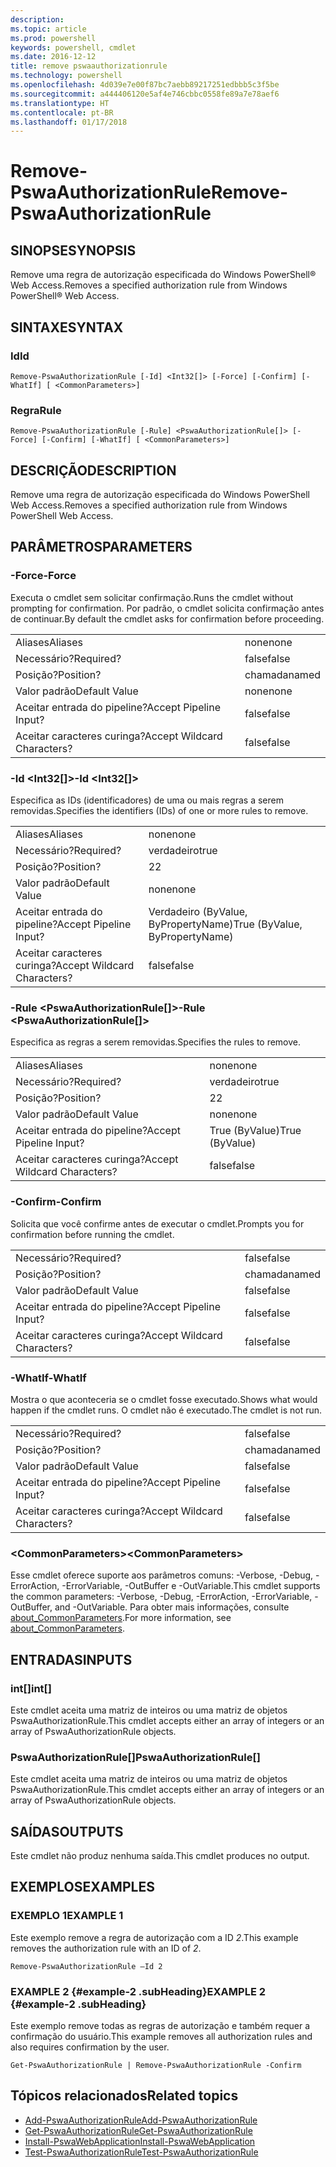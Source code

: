 ```yaml
---
description: 
ms.topic: article
ms.prod: powershell
keywords: powershell, cmdlet
ms.date: 2016-12-12
title: remove pswaauthorizationrule
ms.technology: powershell
ms.openlocfilehash: 4d039e7e00f87bc7aebb89217251edbbb5c3f5be
ms.sourcegitcommit: a444406120e5af4e746cbbc0558fe89a7e78aef6
ms.translationtype: HT
ms.contentlocale: pt-BR
ms.lasthandoff: 01/17/2018
---
```

# <a name="remove-pswaauthorizationrule"></a><span data-ttu-id="b0879-103">Remove-PswaAuthorizationRule</span><span class="sxs-lookup"><span data-stu-id="b0879-103">Remove-PswaAuthorizationRule</span></span>

## <a name="synopsis"></a><span data-ttu-id="b0879-104">SINOPSE</span><span class="sxs-lookup"><span data-stu-id="b0879-104">SYNOPSIS</span></span>

<span data-ttu-id="b0879-105">Remove uma regra de autorização especificada do Windows PowerShell® Web Access.</span><span class="sxs-lookup"><span data-stu-id="b0879-105">Removes a specified authorization rule from Windows PowerShell® Web Access.</span></span>

## <a name="syntax"></a><span data-ttu-id="b0879-106">SINTAXE</span><span class="sxs-lookup"><span data-stu-id="b0879-106">SYNTAX</span></span>

### <a name="id"></a><span data-ttu-id="b0879-107">Id</span><span class="sxs-lookup"><span data-stu-id="b0879-107">Id</span></span>
```
Remove-PswaAuthorizationRule [-Id] <Int32[]> [-Force] [-Confirm] [-WhatIf] [ <CommonParameters>]
```

### <a name="rule"></a><span data-ttu-id="b0879-108">Regra</span><span class="sxs-lookup"><span data-stu-id="b0879-108">Rule</span></span>
```
Remove-PswaAuthorizationRule [-Rule] <PswaAuthorizationRule[]> [-Force] [-Confirm] [-WhatIf] [ <CommonParameters>]
```

## <a name="description"></a><span data-ttu-id="b0879-109">DESCRIÇÃO</span><span class="sxs-lookup"><span data-stu-id="b0879-109">DESCRIPTION</span></span>

<span data-ttu-id="b0879-110">Remove uma regra de autorização especificada do Windows PowerShell Web Access.</span><span class="sxs-lookup"><span data-stu-id="b0879-110">Removes a specified authorization rule from Windows PowerShell Web Access.</span></span>

## <a name="parameters"></a><span data-ttu-id="b0879-111">PARÂMETROS</span><span class="sxs-lookup"><span data-stu-id="b0879-111">PARAMETERS</span></span>

### <a name="-force"></a><span data-ttu-id="b0879-112">-Force</span><span class="sxs-lookup"><span data-stu-id="b0879-112">-Force</span></span>

<span data-ttu-id="b0879-113">Executa o cmdlet sem solicitar confirmação.</span><span class="sxs-lookup"><span data-stu-id="b0879-113">Runs the cmdlet without prompting for confirmation.</span></span> <span data-ttu-id="b0879-114">Por padrão, o cmdlet solicita confirmação antes de continuar.</span><span class="sxs-lookup"><span data-stu-id="b0879-114">By default the cmdlet asks for confirmation before proceeding.</span></span>

|||  
|-|-|
| <span data-ttu-id="b0879-115">Aliases</span><span class="sxs-lookup"><span data-stu-id="b0879-115">Aliases</span></span>                              | <span data-ttu-id="b0879-116">none</span><span class="sxs-lookup"><span data-stu-id="b0879-116">none</span></span>                                 |
| <span data-ttu-id="b0879-117">Necessário?</span><span class="sxs-lookup"><span data-stu-id="b0879-117">Required?</span></span>                            | <span data-ttu-id="b0879-118">false</span><span class="sxs-lookup"><span data-stu-id="b0879-118">false</span></span>                                |
| <span data-ttu-id="b0879-119">Posição?</span><span class="sxs-lookup"><span data-stu-id="b0879-119">Position?</span></span>                            | <span data-ttu-id="b0879-120">chamada</span><span class="sxs-lookup"><span data-stu-id="b0879-120">named</span></span>                                |
| <span data-ttu-id="b0879-121">Valor padrão</span><span class="sxs-lookup"><span data-stu-id="b0879-121">Default Value</span></span>                        | <span data-ttu-id="b0879-122">none</span><span class="sxs-lookup"><span data-stu-id="b0879-122">none</span></span>                                 |
| <span data-ttu-id="b0879-123">Aceitar entrada do pipeline?</span><span class="sxs-lookup"><span data-stu-id="b0879-123">Accept Pipeline Input?</span></span>               | <span data-ttu-id="b0879-124">false</span><span class="sxs-lookup"><span data-stu-id="b0879-124">false</span></span>                                |
| <span data-ttu-id="b0879-125">Aceitar caracteres curinga?</span><span class="sxs-lookup"><span data-stu-id="b0879-125">Accept Wildcard Characters?</span></span>          | <span data-ttu-id="b0879-126">false</span><span class="sxs-lookup"><span data-stu-id="b0879-126">false</span></span>                                |

### <a name="-id-ltint32gt"></a><span data-ttu-id="b0879-127">-Id &lt;Int32\[\]&gt;</span><span class="sxs-lookup"><span data-stu-id="b0879-127">-Id &lt;Int32\[\]&gt;</span></span>

<span data-ttu-id="b0879-128">Especifica as IDs (identificadores) de uma ou mais regras a serem removidas.</span><span class="sxs-lookup"><span data-stu-id="b0879-128">Specifies the identifiers (IDs) of one or more rules to remove.</span></span>

|||  
|-|-|
| <span data-ttu-id="b0879-129">Aliases</span><span class="sxs-lookup"><span data-stu-id="b0879-129">Aliases</span></span>                              | <span data-ttu-id="b0879-130">none</span><span class="sxs-lookup"><span data-stu-id="b0879-130">none</span></span>                                 |
| <span data-ttu-id="b0879-131">Necessário?</span><span class="sxs-lookup"><span data-stu-id="b0879-131">Required?</span></span>                            | <span data-ttu-id="b0879-132">verdadeiro</span><span class="sxs-lookup"><span data-stu-id="b0879-132">true</span></span>                                 |
| <span data-ttu-id="b0879-133">Posição?</span><span class="sxs-lookup"><span data-stu-id="b0879-133">Position?</span></span>                            | <span data-ttu-id="b0879-134">2</span><span class="sxs-lookup"><span data-stu-id="b0879-134">2</span></span>                                    |
| <span data-ttu-id="b0879-135">Valor padrão</span><span class="sxs-lookup"><span data-stu-id="b0879-135">Default Value</span></span>                        | <span data-ttu-id="b0879-136">none</span><span class="sxs-lookup"><span data-stu-id="b0879-136">none</span></span>                                 |
| <span data-ttu-id="b0879-137">Aceitar entrada do pipeline?</span><span class="sxs-lookup"><span data-stu-id="b0879-137">Accept Pipeline Input?</span></span>               | <span data-ttu-id="b0879-138">Verdadeiro (ByValue, ByPropertyName)</span><span class="sxs-lookup"><span data-stu-id="b0879-138">True (ByValue, ByPropertyName)</span></span>       |
| <span data-ttu-id="b0879-139">Aceitar caracteres curinga?</span><span class="sxs-lookup"><span data-stu-id="b0879-139">Accept Wildcard Characters?</span></span>          | <span data-ttu-id="b0879-140">false</span><span class="sxs-lookup"><span data-stu-id="b0879-140">false</span></span>                                |

### <a name="-rule-ltpswaauthorizationrulegt"></a><span data-ttu-id="b0879-141">-Rule &lt;PswaAuthorizationRule\[\]&gt;</span><span class="sxs-lookup"><span data-stu-id="b0879-141">-Rule &lt;PswaAuthorizationRule\[\]&gt;</span></span>

<span data-ttu-id="b0879-142">Especifica as regras a serem removidas.</span><span class="sxs-lookup"><span data-stu-id="b0879-142">Specifies the rules to remove.</span></span>

|||  
|-|-|
| <span data-ttu-id="b0879-143">Aliases</span><span class="sxs-lookup"><span data-stu-id="b0879-143">Aliases</span></span>                              | <span data-ttu-id="b0879-144">none</span><span class="sxs-lookup"><span data-stu-id="b0879-144">none</span></span>                                 |
| <span data-ttu-id="b0879-145">Necessário?</span><span class="sxs-lookup"><span data-stu-id="b0879-145">Required?</span></span>                            | <span data-ttu-id="b0879-146">verdadeiro</span><span class="sxs-lookup"><span data-stu-id="b0879-146">true</span></span>                                 |
| <span data-ttu-id="b0879-147">Posição?</span><span class="sxs-lookup"><span data-stu-id="b0879-147">Position?</span></span>                            | <span data-ttu-id="b0879-148">2</span><span class="sxs-lookup"><span data-stu-id="b0879-148">2</span></span>                                    |
| <span data-ttu-id="b0879-149">Valor padrão</span><span class="sxs-lookup"><span data-stu-id="b0879-149">Default Value</span></span>                        | <span data-ttu-id="b0879-150">none</span><span class="sxs-lookup"><span data-stu-id="b0879-150">none</span></span>                                 |
| <span data-ttu-id="b0879-151">Aceitar entrada do pipeline?</span><span class="sxs-lookup"><span data-stu-id="b0879-151">Accept Pipeline Input?</span></span>               | <span data-ttu-id="b0879-152">True (ByValue)</span><span class="sxs-lookup"><span data-stu-id="b0879-152">True (ByValue)</span></span>                       |
| <span data-ttu-id="b0879-153">Aceitar caracteres curinga?</span><span class="sxs-lookup"><span data-stu-id="b0879-153">Accept Wildcard Characters?</span></span>          | <span data-ttu-id="b0879-154">false</span><span class="sxs-lookup"><span data-stu-id="b0879-154">false</span></span>                                |

### <a name="-confirm"></a><span data-ttu-id="b0879-155">-Confirm</span><span class="sxs-lookup"><span data-stu-id="b0879-155">-Confirm</span></span>

<span data-ttu-id="b0879-156">Solicita que você confirme antes de executar o cmdlet.</span><span class="sxs-lookup"><span data-stu-id="b0879-156">Prompts you for confirmation before running the cmdlet.</span></span>

|||  
|-|-|
| <span data-ttu-id="b0879-157">Necessário?</span><span class="sxs-lookup"><span data-stu-id="b0879-157">Required?</span></span>                            | <span data-ttu-id="b0879-158">false</span><span class="sxs-lookup"><span data-stu-id="b0879-158">false</span></span>                                |
| <span data-ttu-id="b0879-159">Posição?</span><span class="sxs-lookup"><span data-stu-id="b0879-159">Position?</span></span>                            | <span data-ttu-id="b0879-160">chamada</span><span class="sxs-lookup"><span data-stu-id="b0879-160">named</span></span>                                |
| <span data-ttu-id="b0879-161">Valor padrão</span><span class="sxs-lookup"><span data-stu-id="b0879-161">Default Value</span></span>                        | <span data-ttu-id="b0879-162">false</span><span class="sxs-lookup"><span data-stu-id="b0879-162">false</span></span>                                |
| <span data-ttu-id="b0879-163">Aceitar entrada do pipeline?</span><span class="sxs-lookup"><span data-stu-id="b0879-163">Accept Pipeline Input?</span></span>               | <span data-ttu-id="b0879-164">false</span><span class="sxs-lookup"><span data-stu-id="b0879-164">false</span></span>                                |
| <span data-ttu-id="b0879-165">Aceitar caracteres curinga?</span><span class="sxs-lookup"><span data-stu-id="b0879-165">Accept Wildcard Characters?</span></span>          | <span data-ttu-id="b0879-166">false</span><span class="sxs-lookup"><span data-stu-id="b0879-166">false</span></span>                                |

### <a name="-whatif"></a><span data-ttu-id="b0879-167">-WhatIf</span><span class="sxs-lookup"><span data-stu-id="b0879-167">-WhatIf</span></span>

<span data-ttu-id="b0879-168">Mostra o que aconteceria se o cmdlet fosse executado.</span><span class="sxs-lookup"><span data-stu-id="b0879-168">Shows what would happen if the cmdlet runs.</span></span> <span data-ttu-id="b0879-169">O cmdlet não é executado.</span><span class="sxs-lookup"><span data-stu-id="b0879-169">The cmdlet is not run.</span></span>

|||  
|-|-|
| <span data-ttu-id="b0879-170">Necessário?</span><span class="sxs-lookup"><span data-stu-id="b0879-170">Required?</span></span>                            | <span data-ttu-id="b0879-171">false</span><span class="sxs-lookup"><span data-stu-id="b0879-171">false</span></span>                                |
| <span data-ttu-id="b0879-172">Posição?</span><span class="sxs-lookup"><span data-stu-id="b0879-172">Position?</span></span>                            | <span data-ttu-id="b0879-173">chamada</span><span class="sxs-lookup"><span data-stu-id="b0879-173">named</span></span>                                |
| <span data-ttu-id="b0879-174">Valor padrão</span><span class="sxs-lookup"><span data-stu-id="b0879-174">Default Value</span></span>                        | <span data-ttu-id="b0879-175">false</span><span class="sxs-lookup"><span data-stu-id="b0879-175">false</span></span>                                |
| <span data-ttu-id="b0879-176">Aceitar entrada do pipeline?</span><span class="sxs-lookup"><span data-stu-id="b0879-176">Accept Pipeline Input?</span></span>               | <span data-ttu-id="b0879-177">false</span><span class="sxs-lookup"><span data-stu-id="b0879-177">false</span></span>                                |
| <span data-ttu-id="b0879-178">Aceitar caracteres curinga?</span><span class="sxs-lookup"><span data-stu-id="b0879-178">Accept Wildcard Characters?</span></span>          | <span data-ttu-id="b0879-179">false</span><span class="sxs-lookup"><span data-stu-id="b0879-179">false</span></span>                                |

### <a name="ltcommonparametersgt"></a><span data-ttu-id="b0879-180">&lt;CommonParameters&gt;</span><span class="sxs-lookup"><span data-stu-id="b0879-180">&lt;CommonParameters&gt;</span></span>

<span data-ttu-id="b0879-181">Esse cmdlet oferece suporte aos parâmetros comuns: -Verbose, -Debug, -ErrorAction, -ErrorVariable, -OutBuffer e -OutVariable.</span><span class="sxs-lookup"><span data-stu-id="b0879-181">This cmdlet supports the common parameters: -Verbose, -Debug, -ErrorAction, -ErrorVariable, -OutBuffer, and -OutVariable.</span></span>
<span data-ttu-id="b0879-182">Para obter mais informações, consulte [about_CommonParameters](http://go.microsoft.com/fwlink/p/?LinkID=113216).</span><span class="sxs-lookup"><span data-stu-id="b0879-182">For more information, see [about_CommonParameters](http://go.microsoft.com/fwlink/p/?LinkID=113216).</span></span>

## <a name="inputs"></a><span data-ttu-id="b0879-183">ENTRADAS</span><span class="sxs-lookup"><span data-stu-id="b0879-183">INPUTS</span></span>

### <a name="int"></a><span data-ttu-id="b0879-184">int\[\]</span><span class="sxs-lookup"><span data-stu-id="b0879-184">int\[\]</span></span>

<span data-ttu-id="b0879-185">Este cmdlet aceita uma matriz de inteiros ou uma matriz de objetos PswaAuthorizationRule.</span><span class="sxs-lookup"><span data-stu-id="b0879-185">This cmdlet accepts either an array of integers or an array of PswaAuthorizationRule objects.</span></span>

### <a name="pswaauthorizationrule"></a><span data-ttu-id="b0879-186">PswaAuthorizationRule\[\]</span><span class="sxs-lookup"><span data-stu-id="b0879-186">PswaAuthorizationRule\[\]</span></span>

<span data-ttu-id="b0879-187">Este cmdlet aceita uma matriz de inteiros ou uma matriz de objetos PswaAuthorizationRule.</span><span class="sxs-lookup"><span data-stu-id="b0879-187">This cmdlet accepts either an array of integers or an array of PswaAuthorizationRule objects.</span></span>

## <a name="outputs"></a><span data-ttu-id="b0879-188">SAÍDAS</span><span class="sxs-lookup"><span data-stu-id="b0879-188">OUTPUTS</span></span>

<span data-ttu-id="b0879-189">Este cmdlet não produz nenhuma saída.</span><span class="sxs-lookup"><span data-stu-id="b0879-189">This cmdlet produces no output.</span></span>

## <a name="examples"></a><span data-ttu-id="b0879-190">EXEMPLOS</span><span class="sxs-lookup"><span data-stu-id="b0879-190">EXAMPLES</span></span>

### <a name="example-1"></a><span data-ttu-id="b0879-191">EXEMPLO 1</span><span class="sxs-lookup"><span data-stu-id="b0879-191">EXAMPLE 1</span></span>

<span data-ttu-id="b0879-192">Este exemplo remove a regra de autorização com a ID *2*.</span><span class="sxs-lookup"><span data-stu-id="b0879-192">This example removes the authorization rule with an ID of *2*.</span></span>

```
Remove-PswaAuthorizationRule –Id 2
```

### <a name="example-2-example-2-subheading"></a><span data-ttu-id="b0879-193">EXAMPLE 2 {#example-2 .subHeading}</span><span class="sxs-lookup"><span data-stu-id="b0879-193">EXAMPLE 2 {#example-2 .subHeading}</span></span>

<span data-ttu-id="b0879-194">Este exemplo remove todas as regras de autorização e também requer a confirmação do usuário.</span><span class="sxs-lookup"><span data-stu-id="b0879-194">This example removes all authorization rules and also requires confirmation by the user.</span></span>

```
Get-PswaAuthorizationRule | Remove-PswaAuthorizationRule -Confirm
```

## <a name="related-topics"></a><span data-ttu-id="b0879-195">Tópicos relacionados</span><span class="sxs-lookup"><span data-stu-id="b0879-195">Related topics</span></span>

- [<span data-ttu-id="b0879-196">Add-PswaAuthorizationRule</span><span class="sxs-lookup"><span data-stu-id="b0879-196">Add-PswaAuthorizationRule</span></span>](add-pswaauthorizationrule.md)
- [<span data-ttu-id="b0879-197">Get-PswaAuthorizationRule</span><span class="sxs-lookup"><span data-stu-id="b0879-197">Get-PswaAuthorizationRule</span></span>](get-pswaauthorizationrule.md)
- [<span data-ttu-id="b0879-198">Install-PswaWebApplication</span><span class="sxs-lookup"><span data-stu-id="b0879-198">Install-PswaWebApplication</span></span>](install-pswawebapplication.md)
- [<span data-ttu-id="b0879-199">Test-PswaAuthorizationRule</span><span class="sxs-lookup"><span data-stu-id="b0879-199">Test-PswaAuthorizationRule</span></span>](test-pswaauthorizationrule.md)
